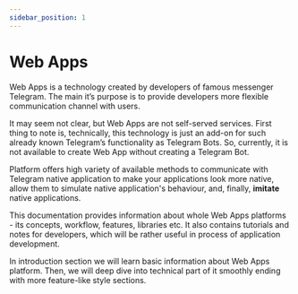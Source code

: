 ```yaml
---
sidebar_position: 1
---
```


# Web Apps

Web Apps is a technology created by developers of famous messenger Telegram. The
main it’s purpose is to provide developers more flexible communication channel
with users.

It may seem not clear, but Web Apps are not self-served services. First thing to
note is, technically, this technology is just an add-on for such already known
Telegram’s functionality as Telegram Bots. So, currently, it is not available to
create Web App without creating a Telegram Bot.

Platform offers high variety of available methods to communicate with Telegram
native application to make your applications look more native, allow them to
simulate native application's behaviour, and, finally, **imitate**
native applications.

This documentation provides information about whole Web Apps platforms - its
concepts, workflow, features, libraries etc. It also contains tutorials and
notes for developers, which will be rather useful in process of application
development.

In introduction section we will learn basic information about Web Apps platform.
Then, we will deep dive into technical part of it smoothly ending with more
feature-like style sections.
